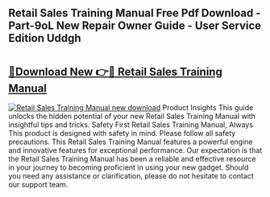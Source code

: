 ## Retail Sales Training Manual Free Pdf Download - Part-9oL New Repair Owner Guide - User Service Edition Uddgh

# <h2><a href="http://cf26898.oget.top/?id=Retail+Sales+Training+Manual">🔗Download New 👉🔴 Retail Sales Training Manual</a></h2>

[![Retail Sales Training Manual new download](https://i.imgur.com/5g1atiW.png)](http://cf26898.oget.top/?id=Retail+Sales+Training+Manual)
Product Insights This guide unlocks the hidden potential of your new Retail Sales Training Manual with insightful tips and tricks. Safety First Retail Sales Training Manual, Always This product is designed with safety in mind. Please follow all safety precautions. This Retail Sales Training Manual features a powerful engine and innovative features for exceptional performance. Our expectation is that the Retail Sales Training Manual has been a reliable and effective resource in your journey to becoming proficient in using your new gadget. Should you need any assistance or clarification, please do not hesitate to contact our support team.
